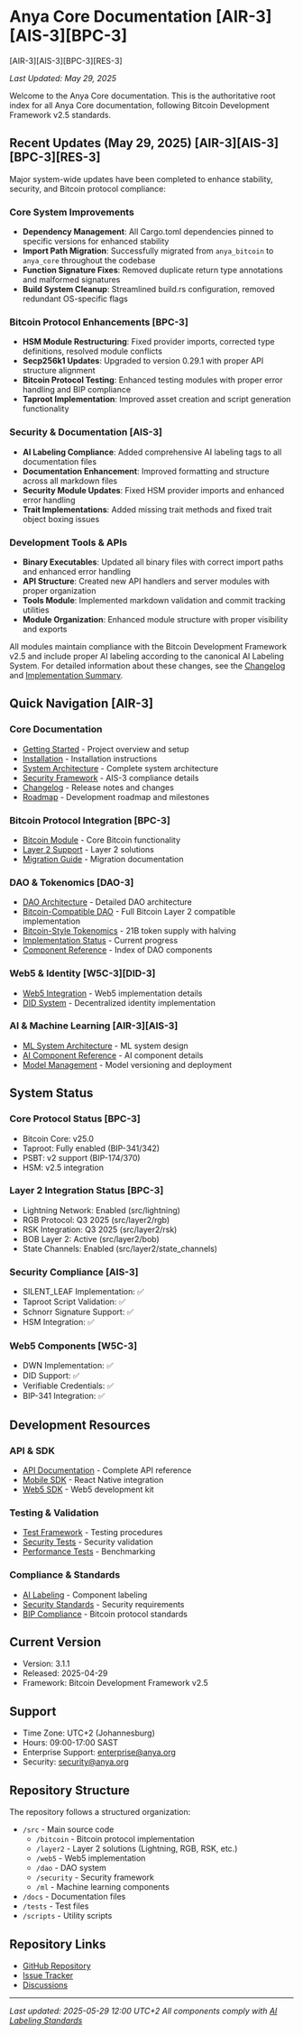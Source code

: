# Anya Core Documentation [AIR-3][AIS-3][BPC-3]

[AIR-3][AIS-3][BPC-3][RES-3]

*Last Updated: May 29, 2025*

Welcome to the Anya Core documentation. This is the authoritative root index for all Anya Core documentation, following Bitcoin Development Framework v2.5 standards.

## Recent Updates (May 29, 2025) [AIR-3][AIS-3][BPC-3][RES-3]

Major system-wide updates have been completed to enhance stability, security, and Bitcoin protocol compliance:

### Core System Improvements
- **Dependency Management**: All Cargo.toml dependencies pinned to specific versions for enhanced stability
- **Import Path Migration**: Successfully migrated from `anya_bitcoin` to `anya_core` throughout the codebase
- **Function Signature Fixes**: Removed duplicate return type annotations and malformed signatures
- **Build System Cleanup**: Streamlined build.rs configuration, removed redundant OS-specific flags

### Bitcoin Protocol Enhancements [BPC-3]
- **HSM Module Restructuring**: Fixed provider imports, corrected type definitions, resolved module conflicts
- **Secp256k1 Updates**: Upgraded to version 0.29.1 with proper API structure alignment
- **Bitcoin Protocol Testing**: Enhanced testing modules with proper error handling and BIP compliance
- **Taproot Implementation**: Improved asset creation and script generation functionality

### Security & Documentation [AIS-3]
- **AI Labeling Compliance**: Added comprehensive AI labeling tags to all documentation files
- **Documentation Enhancement**: Improved formatting and structure across all markdown files
- **Security Module Updates**: Fixed HSM provider imports and enhanced error handling
- **Trait Implementations**: Added missing trait methods and fixed trait object boxing issues

### Development Tools & APIs
- **Binary Executables**: Updated all binary files with correct import paths and enhanced error handling
- **API Structure**: Created new API handlers and server modules with proper organization
- **Tools Module**: Implemented markdown validation and commit tracking utilities
- **Module Organization**: Enhanced module structure with proper visibility and exports

All modules maintain compliance with the Bitcoin Development Framework v2.5 and include proper AI labeling according to the canonical AI Labeling System. For detailed information about these changes, see the [Changelog](CHANGELOG.md) and [Implementation Summary](docs/IMPLEMENTATION_SUMMARY.md).

## Quick Navigation [AIR-3]

### Core Documentation

- [Getting Started](README.md) - Project overview and setup
- [Installation](INSTALLATION.md) - Installation instructions
- [System Architecture](SYSTEM_MAP.md) - Complete system architecture
- [Security Framework](SECURITY.md) - AIS-3 compliance details
- [Changelog](CHANGELOG.md) - Release notes and changes
- [Roadmap](ROADMAP.md) - Development roadmap and milestones

### Bitcoin Protocol Integration [BPC-3]

- [Bitcoin Module](docs/bitcoin/README.md) - Core Bitcoin functionality
- [Layer 2 Support](docs/layer2/README.md) - Layer 2 solutions
- [Migration Guide](docs/bitcoin/migration.md) - Migration documentation

### DAO & Tokenomics [DAO-3]

- [DAO Architecture](src/dao/README.md) - Detailed DAO architecture
- [Bitcoin-Compatible DAO](dao/core/dao-bitcoin-compatible.clar) - Full Bitcoin Layer 2 compatible implementation
- [Bitcoin-Style Tokenomics](docs/TOKENOMICS_SYSTEM.md) - 21B token supply with halving
- [Implementation Status](docs/IMPLEMENTATION_MILESTONES.md) - Current progress
- [Component Reference](docs/DAO_INDEX.md) - Index of DAO components

### Web5 & Identity [W5C-3][DID-3]

- [Web5 Integration](src/web5/README.md) - Web5 implementation details
- [DID System](docs/identity/README.md) - Decentralized identity implementation

### AI & Machine Learning [AIR-3][AIS-3]

- [ML System Architecture](docs/ML_SYSTEM_ARCHITECTURE.md) - ML system design
- [AI Component Reference](src/ml/README.md) - AI component details
- [Model Management](docs/ml/models.md) - Model versioning and deployment

## System Status

### Core Protocol Status [BPC-3]

- Bitcoin Core: v25.0
- Taproot: Fully enabled (BIP-341/342)
- PSBT: v2 support (BIP-174/370)
- HSM: v2.5 integration

### Layer 2 Integration Status [BPC-3]

- Lightning Network: Enabled (src/lightning)
- RGB Protocol: Q3 2025 (src/layer2/rgb)
- RSK Integration: Q3 2025 (src/layer2/rsk)
- BOB Layer 2: Active (src/layer2/bob)
- State Channels: Enabled (src/layer2/state_channels)

### Security Compliance [AIS-3]

- SILENT_LEAF Implementation: ✅
- Taproot Script Validation: ✅
- Schnorr Signature Support: ✅
- HSM Integration: ✅

### Web5 Components [W5C-3]

- DWN Implementation: ✅
- DID Support: ✅
- Verifiable Credentials: ✅
- BIP-341 Integration: ✅

## Development Resources

### API & SDK

- [API Documentation](docs/api/README.md) - Complete API reference
- [Mobile SDK](docs/mobile/SDK.md) - React Native integration
- [Web5 SDK](src/web5/README.md) - Web5 development kit

### Testing & Validation

- [Test Framework](TESTING.md) - Testing procedures
- [Security Tests](src/security/README.md) - Security validation
- [Performance Tests](src/testing/performance/README.md) - Benchmarking

### Compliance & Standards

- [AI Labeling](docs/standards/AI_LABELING.md) - Component labeling
- [Security Standards](docs/standards/SECURITY.md) - Security requirements
- [BIP Compliance](docs/standards/BIP_COMPLIANCE.md) - Bitcoin protocol standards

## Current Version

- Version: 3.1.1
- Released: 2025-04-29
- Framework: Bitcoin Development Framework v2.5

## Support

- Time Zone: UTC+2 (Johannesburg)
- Hours: 09:00-17:00 SAST
- Enterprise Support: <enterprise@anya.org>
- Security: <security@anya.org>

## Repository Structure

The repository follows a structured organization:

- `/src` - Main source code
  - `/bitcoin` - Bitcoin protocol implementation
  - `/layer2` - Layer 2 solutions (Lightning, RGB, RSK, etc.)
  - `/web5` - Web5 implementation
  - `/dao` - DAO system
  - `/security` - Security framework
  - `/ml` - Machine learning components
- `/docs` - Documentation files
- `/tests` - Test files
- `/scripts` - Utility scripts

## Repository Links

- [GitHub Repository](https://github.com/anya-org/anya-core)
- [Issue Tracker](https://github.com/anya-org/anya-core/issues)
- [Discussions](https://github.com/anya-org/anya-core/discussions)

---
*Last updated: 2025-05-29 12:00 UTC+2*
*All components comply with [AI Labeling Standards](docs/standards/AI_LABELING.md)*
